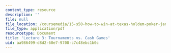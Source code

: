 ```yaml
---
content_type: resource
description: ''
file: null
file_location: /coursemedia/15-s50-how-to-win-at-texas-holdem-poker-january-iap-2016/aa986499d8d260e79708c7c48ebc1b0c_MIT15_S50IAP16_L3.pdf
file_type: application/pdf
resourcetype: Document
title: 'Lecture 3: Tournaments vs. Cash Games'
uid: aa986499-d8d2-60e7-9708-c7c48ebc1b0c
---
```


